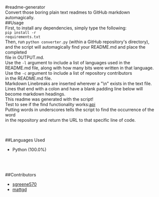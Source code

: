 #readme-generator
<br>
Convert those boring plain text readmes to GitHub markdown automagically.
<br>
##Usage
<br>
First, to install any dependencies, simply type the following:
<br>
<code>pip install -r requirements.txt</code>
<br>
Then, run <code>python converter.py</code> (within a GitHub repository's directory),
<br>
and the script will automagically find your README.md and place the completed
<br>
file in OUTPUT.md.
<br>
Use the <code>-l</code> argument to include a list of languages used in the
<br>
README.md file, along with how many bits were written in that language.
<br>
Use the <code>-c</code> argument to include a list of repository contributors
<br>
in the README.md file.
<br>
Markdown Linebreaks are inserted wherever a "\n" exists in the text file.
<br>
Lines that end with a colon and have a blank padding line below will become markdown headings.
<br>
This readme was generated with the script!
<br>
Test to see if the find functionality works:<a href=https://github.com/sgreene570/readme-generator/blob/master/converter.py#L25>api</a>
<br>
Putting words in underscores tells the script to find the occurrence of the word
<br>
in the repository and return the URL to that specific line of code.
<br>
<!--BEGIN READMELANG--><br>

<br>
##Languages Used
<br>
<ul>
<li>Python (100.0%)</li>
</ul><!--END READMELANG--><br>
<!--BEGIN READMECONTRIB--><br>

<br>
##Contributors
<br>
<ul>
<li><a href='https://github.com/sgreene570'>sgreene570</a></li>
<li><a href='https://github.com/mattgd'>mattgd</a></li>
</ul><!--END READMECONTRIB--><br>
